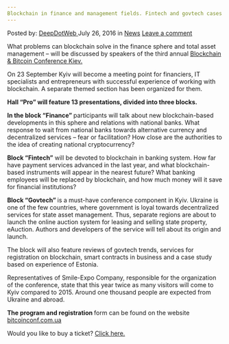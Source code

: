 ```yaml
---
Blockchain in finance and management fields. Fintech and govtech cases at Blockchain Conference Kiev
---
```

<article class="post-listing post-14918 post type-post status-publish format-standard hentry category-news tag-blockchain tag-cases tag-conference tag-fields tag-finance tag-fintech tag-govtech tag-kiev tag-management">
    <div class="post-inner">
        <span>Posted by: <a href="https://www.deepdotweb.com/author/admin/" title="">DeepDotWeb </a></span>
    <span>July 26, 2016</span>
    <span>in <a href="https://www.deepdotweb.com/category/news/" rel="category tag">News</a></span>
    <span><a href="https://www.deepdotweb.com/2016/07/26/blockchain-finance-management-fields-fintech-govtech-cases-blockchain-conference-kiev/#respond">Leave a comment</a></span>
    </p>
    <div class="clear"></div>
    <div class="entry">
    <p>What problems can blockchain solve in the finance sphere and total asset management – will be discussed by speakers of the third annual <a href="http://bitcoinconf.com.ua/en">Blockchain &amp; Bitcoin Conference Kiev.</a></p>
    <p>On 23 September Kyiv will become a meeting point for financiers, IT specialists and entrepreneurs with successful experience of working with blockchain. A separate themed section has been organized for them.</p>
    <p><strong>Hall “Pro” will feature 13 presentations, divided into three blocks. </strong></p>
    <p><strong>In the block “Finance” </strong>participants will talk about new blockchain-based developments in this sphere and relations with national banks. What response to wait from national banks towards alternative currency and decentralized services – fear or facilitation? How close are the authorities to the idea of creating national cryptocurrency?</p>
    <p><strong>Block “Fintech”</strong> will be devoted to blockchain in banking system. How far have payment services advanced in the last year, and what blockchain-based instruments will appear in the nearest future? What banking employees will be replaced by blockchain, and how much money will it save for financial institutions?</p>
    <p><strong>Block “Govtech” </strong>is a must-have conference component in Kyiv. Ukraine is one of the few countries, where government is loyal towards decentralized services for state asset management. Thus, separate regions are about to launch the online auction system for leasing and selling state property, eAuction. Authors and developers of the service will tell about its origin and launch.</p>
    <p>The block will also feature reviews of govtech trends, services for registration on blockchain, smart contracts in business and a case study based on experience of Estonia.</p>
    <p>Representatives of Smile-Expo Company, responsible for the organization of the conference, state that this year twice as many visitors will come to Kyiv compared to 2015. Around one thousand people are expected from Ukraine and abroad.</p>
    <p><strong>The program and registration </strong>form can be found on the website <a href="http://bitcoinconf.com.ua/en">bitcoinconf.com.ua</a></p>
    <p>Would you like to buy a ticket? <a href="http://bitcoinconf.com.ua/en/registration">Click here.</a></p>
    </div>
    <span style="display:none"><a href="https://www.deepdotweb.com/tag/blockchain/" rel="tag">blockchain</a> <a href="https://www.deepdotweb.com/tag/cases/" rel="tag">cases</a> <a href="https://www.deepdotweb.com/tag/conference/" rel="tag">conference</a> <a href="https://www.deepdotweb.com/tag/fields/" rel="tag">fields</a> <a href="https://www.deepdotweb.com/tag/finance/" rel="tag">finance</a> <a href="https://www.deepdotweb.com/tag/fintech/" rel="tag">fintech</a> <a href="https://www.deepdotweb.com/tag/govtech/" rel="tag">govtech</a> <a href="https://www.deepdotweb.com/tag/kiev/" rel="tag">kiev</a> <a href="https://www.deepdotweb.com/tag/management/" rel="tag">management</a></span> <span style="display:none" class="updated">2016-07-26</span>
    <div style="display:none" class="vcard author" itemprop="author" itemscope itemtype="http://schema.org/Person"><strong class="fn" itemprop="name">
    </div>
</article>

